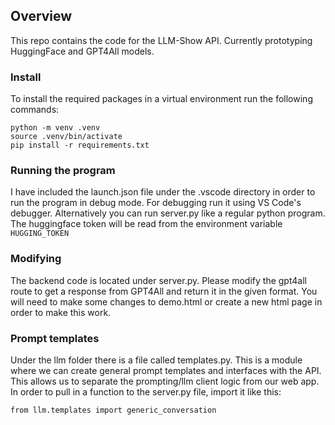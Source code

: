 ## Overview

This repo contains the code for the LLM-Show API. Currently prototyping HuggingFace and GPT4All models.

### Install

To install the required packages in a virtual environment run the following commands:

```
python -m venv .venv
source .venv/bin/activate
pip install -r requirements.txt
```

### Running the program

I have included the launch.json file under the .vscode directory in order to run the program in debug mode. For debugging
run it using VS Code's debugger. Alternatively you can run server.py like a regular python program. The huggingface token will be read from the environment variable `HUGGING_TOKEN`

### Modifying

The backend code is located under server.py. Please modify the gpt4all route to get a response from GPT4All and return it in the given format. You will need to make some changes to demo.html or create a new html page in order to make this work.

### Prompt templates

Under the llm folder there is a file called templates.py. This is a module where we can create general prompt templates and interfaces with the API. This allows us to separate the prompting/llm client logic from our web app. In order to pull in a function to the server.py file, import it like this:

```
from llm.templates import generic_conversation

```
